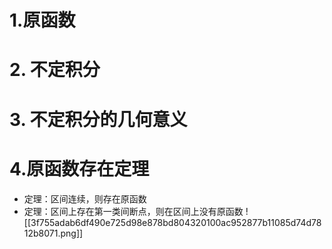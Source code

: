 # 1.原函数
# 2. 不定积分
# 3. 不定积分的几何意义

# 4.原函数存在定理
- 定理：区间连续，则存在原函数
- 定理：区间上存在第一类间断点，则在区间上没有原函数
![[3f755adab6df490e725d98e878bd804320100ac952877b11085d74d7812b8071.png]]